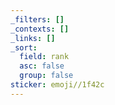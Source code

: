 ```yaml
---
_filters: []
_contexts: []
_links: []
_sort:
  field: rank
  asc: false
  group: false
sticker: emoji//1f42c
---
```

